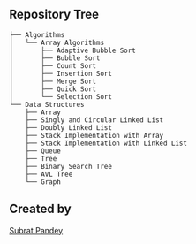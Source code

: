 ## Repository Tree

```
├── Algorithms
│   └── Array Algorithms
│       ├── Adaptive Bubble Sort
│       ├── Bubble Sort
│       ├── Count Sort
│       ├── Insertion Sort
│       ├── Merge Sort
│       ├── Quick Sort
│       └── Selection Sort
└── Data Structures
    ├── Array
    ├── Singly and Circular Linked List
    ├── Doubly Linked List
    ├── Stack Implementation with Array
    ├── Stack Implementation with Linked List
    ├── Queue
    ├── Tree
    ├── Binary Search Tree
    ├── AVL Tree
    └── Graph

```
## Created by
[Subrat Pandey](https://github.com/badsubrat)
